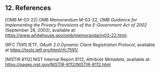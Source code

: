 <a name="references"></a>

## 12. References

<a name="M-03-22"></a>[OMB M-03-22] OMB Memorandum M-03-22, *OMB Guidance for Implementing the Privacy Provisions of the E-Government Act of 2002* (September 26, 2003), available at: <https://www.whitehouse.gov/omb/memoranda/m03-22.html>.

<a name="RFC7591">[RFC 7591]</a> IETF, *OAuth 2.0 Dynamic Client Registration Protocol*, available at https://tools.ietf.org/html/rfc7591/.

<a name="nistir8112">[NISTIR 8112]</a> NIST Internal Report 8112, *Attribute Metadata*, available at: <https://pages.nist.gov/NISTIR-8112/NISTIR-8112.html>
